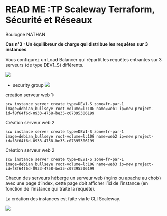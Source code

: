 # **READ ME :TP Scaleway Terraform, Sécurité et Réseaux**


Boulogne NATHAN


**Cas n°3 : Un équilibreur de charge qui distribue les requêtes sur 3 instances**

Vous configurez un Load Balancer qui répartit les requêtes entrantes sur 3 serveurs (de type DEV1_S) différents.

![](https://i.imgur.com/bwaiYfg.png)


* security group
![](https://i.imgur.com/oeEwv3w.png)



création serveur web 1:

`scw instance server create type=DEV1-S zone=fr-par-1 image=debian_bullseye root-volume=l:10G name=web1 ip=new project-id=f8f64f6d-0933-4758-be35-c07395306199`

Création serveur web 2

`scw instance server create type=DEV1-S zone=fr-par-1 image=debian_bullseye root-volume=l:10G name=web2 ip=new project-id=f8f64f6d-0933-4758-be35-c07395306199`

Création serveur web 2

`scw instance server create type=DEV1-S zone=fr-par-1 image=debian_bullseye root-volume=l:10G name=web3 ip=new project-id=f8f64f6d-0933-4758-be35-c07395306199`


Chacun des serveurs héberge un serveur web (nginx ou apache au choix) avec une page d’index, cette page doit afficher l’id de l’instance (en fonction de l’instance qui traite la requête). 



La création des instances est faite via le CLI Scaleway.

![](https://i.imgur.com/zvl1JSg.png)


















